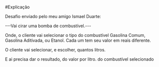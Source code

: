 #Explicação

Desafio enviado pelo meu amigo Ismael Duarte:

---Vai cirar uma bomba de combustível.---

Onde, o cliente vai selecionar o tipo do combustível
Gasolina Comum, Gasolina Aditivada, ou Etanol. 
Cada um tem seu valor em reais diferente. 

O cliente vai selecionar, e escolher, quantos litros. 

E ai precisa dar o resultado, do valor por litro.
do combustível selecionado
